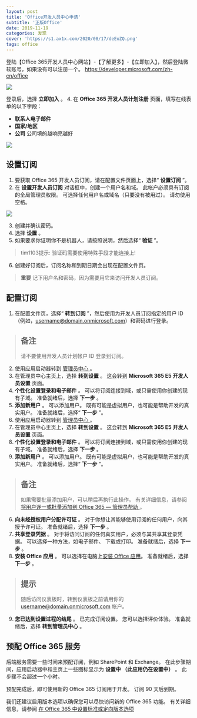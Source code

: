 ```yaml
---
layout: post
title: 'Office开发人员中心申请'
subtitle: '正版Office'
date: 2019-11-19
categories: 发现
cover: 'https://s1.ax1x.com/2020/08/17/deEoZQ.png'
tags: office
---
```


登陆【Office 365开发人员中心网站】-【了解更多】-【立即加入】，然后登陆微软账号，如果没有可以注册一个。
[https://developer.microsoft.com/zh-cn/office ](https://developer.microsoft.com/zh-cn/office)

![](https://s1.ax1x.com/2020/08/11/aOwBIx.jpg)

 登录后，选择  **立即加入**  。 4. 在  **Office 365 开发人员计划注册**  页面，填写在线表单的以下字段：

* **联系人电子邮件**
* **国家/地区**
* **公司**  公司填的越响亮越好

![](https://s1.ax1x.com/2020/08/11/aOwri6.png)

## 设置订阅

1. 要获取 Office 365 开发人员订阅，请在配置文件页面上，选择“  **设置订阅**  ”。
2. 在  **设置开发人员订阅**  对话框中，创建一个用户名和域。 此帐户必须具有订阅的全局管理员权限。 可选择任何用户名或域名（只要没有被用过）。 请勿使用空格。

![](https://s1.ax1x.com/2020/08/11/aOwyRO.png)

3. 创建并确认密码。
4. 选择  **设置**  。
5. 如果要求你证明你不是机器人，请按照说明，然后选择“  **验证**  ”。

> tim1103提示:
> 验证码需要使用特殊手段才能连接上!
6. 创建好订阅后，订阅名称和到期日期会出现在配置文件页。
> **重要**
> 记下用户名和密码，因为需要用它来访问开发人员订阅。

## 配置订阅

1. 在配置文件页，选择“  **转到订阅**  ”，然后使用为开发人员订阅指定的用户 ID（例如，username@domain.onmicrosoft.com）和密码进行登录。

> ## 备注
> 请不要使用开发人员计划帐户 ID 登录到订阅。

2. 使用应用启动器转到 [管理员中心 ](https://admin.microsoft.com/AdminPortal/Home#/homepage)。
3. 在管理员中心主页上，选择  **转到设置**  。 这会转到  **Microsoft 365 E5 开发人员设置**  页面。
4. **个性化设置登录和电子邮件**  。 可以将订阅连接到域，或只需使用你创建的现有子域。 准备就绪后，选择  **下一步**  。
5. **添加新用户**  。 可以添加用户。 既有可能是虚拟用户，也可能是帮助开发的真实用户。 准备就绪后，选择“  **下一步**  ”。
6. 使用应用启动器转到 [管理员中心 ](https://admin.microsoft.com/AdminPortal/Home#/homepage)。
7. 在管理员中心主页上，选择  **转到设置**  。 这会转到  **Microsoft 365 E5 开发人员设置**  页面。
8. **个性化设置登录和电子邮件**  。 可以将订阅连接到域，或只需使用你创建的现有子域。 准备就绪后，选择  **下一步**  。
9. **添加新用户**  。 可以添加用户。 既有可能是虚拟用户，也可能是帮助开发的真实用户。 准备就绪后，选择“  **下一步**  ”。

> ## 备注
>
> 
>
> 如果需要批量添加用户，可以稍后再执行此操作。 有关详细信息，请参阅 [将用户逐一或批量添加到 Office 365 — 管理员帮助 ](https://support.office.com/article/add-users-individually-or-in-bulk-to-office-365-admin-help-1970f7d6-03b5-442f-b385-5880b9c256ec)。

6. **向未经授权用户分配许可证**  。 对于你想让其能够使用订阅的任何用户，向其授予许可证。 准备就绪后，选择  **下一步**  。
7. **共享登录凭据**  。 对于将访问订阅的任何真实用户，必须与其共享其登录凭据。 可以选择一种方法，如电子邮件、 下载或打印。 准备就绪后，选择  **下一步**  。
8. **安装 Office 应用**  。 可以选择在电脑上[安装 Office 应用](https://www.office.com/)。 准备就绪后，选择  **下一步**  。

> ## 提示
> 随后访问仪表板时，转到仪表板之前请用你的 username@domain.onmicrosoft.com 帐户。

9. **您已达到设置过程的结尾**  。 已完成订阅设置。 您可以选择评价体验。 准备就绪后，选择  **转到管理员中心**  。

## 预配 Office 365 服务

后端服务需要一些时间来预配订阅，例如 SharePoint 和 Exchange。 在此步骤期间，应用启动器中和主页上一些图标显示为  **设置中 （此应用仍在设置中）**  。 此步骤不会超过一个小时。

预配完成后，即可使用新的 Office 365 订阅用于开发。 订阅 90 天后到期。

我们还建议启用版本选项以确保您可以尽快访问新的 Office 365 功能。 有关详细信息，请参阅 [在 Office 365 中设置标准或定向版本选项 ](https://support.office.com/article/set-up-the-standard-or-targeted-release-options-in-office-365-3b3adfa4-1777-4ff0-b606-fb8732101f47)
